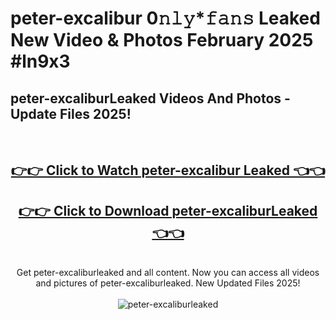 # peter-excalibur 0𝚗𝚕𝚢*𝚏𝚊𝚗𝚜 Leaked New Video & Photos February 2025 #ln9x3

<h2>peter-excaliburLeaked Videos And Photos - Update Files 2025!</h2>
<br>
<div align="center">
<h2><a href="https://mediaupload.pro?title=peter-excalibur&ref=11F" rel="nofollow">👉👉 Click to Watch peter-excalibur Leaked 👈👈</a></h2>
<h2><a href="https://mediaupload.pro?title=peter-excalibur&ref=11F" rel="nofollow">👉👉 Click to Download peter-excaliburLeaked 👈👈</a></h2>
<br>
Get peter-excaliburleaked and all content. Now you can access all videos and pictures of peter-excaliburleaked. New Updated Files 2025!
<br>
<br>
<a href="https://mediaupload.pro?title=peter-excalibur&ref=11F" rel="nofollow" data-target="animated-image.originalLink"><img src="https://i.ibb.co/Gkj2r4b/banner.png" alt="peter-excaliburleaked" style="max-width: 100%; display: inline-block;" data-target="animated-image.originalImage"></a>
</div>
<br>

